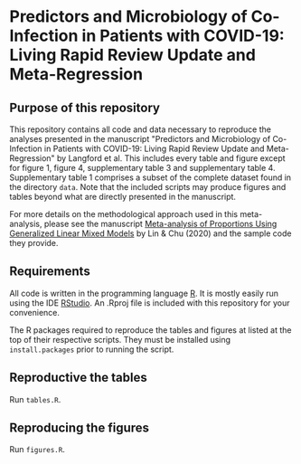 # Predictors and Microbiology of Co-Infection in Patients with COVID-19: Living Rapid Review Update and Meta-Regression

## Purpose of this repository

This repository contains all code and data necessary to reproduce the analyses presented in the manuscript "Predictors and Microbiology of Co-Infection in Patients with COVID-19: Living Rapid Review Update and Meta-Regression" by Langford et al. This includes every table and figure except for figure 1, figure 4, supplementary table 3 and supplementary table 4. Supplementary table 1 comprises a subset of the complete dataset found in the directory `data`. Note that the included scripts may produce figures and tables beyond what are directly presented in the manuscript.

For more details on the methodological approach used in this meta-analysis, please see the manuscript [Meta-analysis of Proportions Using Generalized Linear
Mixed Models](https://doi.org/10.1097/EDE.0000000000001232) by Lin & Chu (2020) and the sample code they provide.

## Requirements

All code is written in the programming language [R](https://www.r-project.org/). It is mostly easily run using the IDE [RStudio](https://rstudio.com/). An .Rproj file is included with this repository for your convenience.

The R packages required to reproduce the tables and figures at listed at the top of their respective scripts. They must be installed using `install.packages` prior to running the script.

## Reproductive the tables

Run `tables.R`.

## Reproducing the figures

Run `figures.R`.
